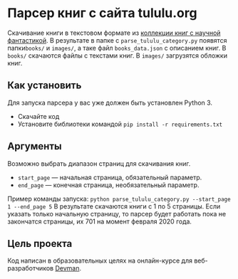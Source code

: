 # Парсер книг с сайта tululu.org

Скачивание книги в текстовом формате из [коллекции книг с научной фантастикой](http://tululu.org/l55/).
В результате в папке с `parse_tululu_category.py` появятся папки`books/` и `images/`, а таке файл `books_data.json` с описанием книг.
В `books/` скачаются файлы с текстами книг. В `images/` загрузятся обложки книг.


## Как установить

Для запуска парсера у вас уже должен быть установлен Python 3.

- Скачайте код
- Установите библиотеки командой `pip install -r requirements.txt`

## Аргументы

Возможно выбрать диапазон страниц для скачивания книг.

* `start_page` — начальная страница, обязательный параметр.
* `end_page` — конечная страница, необязательный параметр.

Пример команды запуска: `python parse_tululu_category.py --start_page 1 --end_page 5`
В результате скачаются книги с 1 по 5 страницы.
Если указать только начальную страницу, то парсер будет работать пока не закончатся страницы, их 701 на момент февраля 2020 года.

## Цель проекта

Код написан в образовательных целях на онлайн-курсе для веб-разработчиков [Devman](https://dvmn.org).
